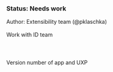 
<!-- Status -->
<TitleBlock slots="heading, text" theme="light" />

### Status: Needs work

Author: Extensibility team (@pklaschka) <br></br>
Work with ID team <br></br>
<!-- End of status -->

#

<!-- 
TODO: Find a more suitable title for side nav to cover the topics below

This section should decribe the objects 
- available in global scope such as document, window 
- that can be mounted by 'require'
-->

Version number of app and UXP